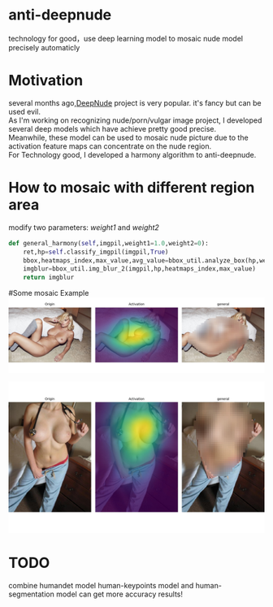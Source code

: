 # anti-deepnude
technology for good，use deep learning model to mosaic nude model precisely automaticly

# Motivation
 several months ago,[DeepNude](https://github.com/stacklikemind/deepnude_official) project is very popular. it's fancy but can be used evil.  
 As I'm working on recognizing nude/porn/vulgar image project, I developed several deep models which have achieve pretty good precise.   
Meanwhile, these model can be used to mosaic nude picture due to the activation feature maps can concentrate on the nude region.   
For Technology good, I developed a harmony algorithm to anti-deepnude.
 
# How to mosaic with different region area
   modify two parameters: *weight1* and  *weight2*  
```python
def general_harmony(self,imgpil,weight1=1.0,weight2=0):
	ret,hp=self.classify_imgpil(imgpil,True)
	bbox,heatmaps_index,max_value,avg_value=bbox_util.analyze_box(hp,weight1,weight2)
	imgblur=bbox_util.img_blur_2(imgpil,hp,heatmaps_index,max_value)
	return imgblur
```
 
#Some mosaic Example
![example1](https://github.com/1093842024/anti-deepnude/blob/master/results/0_anti_deepnude.jpg)

![example3](https://github.com/1093842024/anti-deepnude/blob/master/results/2_anti_deepnude.jpg)

# TODO
combine humandet model human-keypoints model and human-segmentation model can get more accuracy results!
